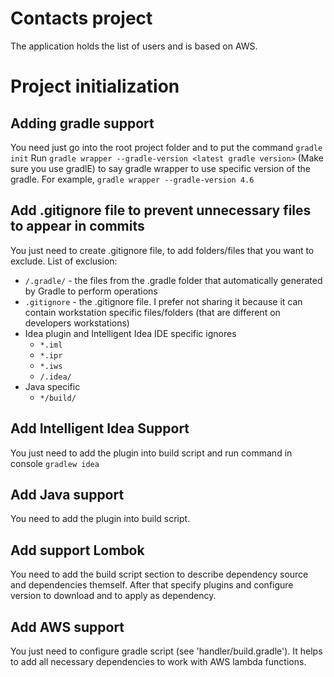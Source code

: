 # Contacts project

The application holds the list of users and is based on AWS.

# Project initialization
## Adding gradle support
You need just go into the root project folder and to put the command `gradle init`
Run `gradle wrapper --gradle-version <latest gradle version>` (Make sure you use gradlE) to say gradle wrapper to use specific version of the gradle.
For example, `gradle wrapper --gradle-version 4.6`

## Add .gitignore file to prevent unnecessary files to appear in commits
You just need to create .gitignore file, to add folders/files that you want to exclude.
List of exclusion:
- `/.gradle/` - the files from the .gradle folder that automatically generated by Gradle to perform operations
- `.gitignore` - the .gitignore file. I prefer not sharing it because it can contain workstation specific files/folders (that are different on developers workstations)
- Idea plugin and Intelligent Idea IDE specific ignores
    - `*.iml`
    - `*.ipr`
    - `*.iws`
    - `/.idea/`
- Java specific
    - `*/build/`

## Add Intelligent Idea Support
You just need to add the plugin into build script and run command in console `gradlew idea`

## Add Java support
You need to add the plugin into build script.

## Add support Lombok
You need to add the build script section to describe dependency source and dependencies themself.
After that specify plugins and configure version to download and to apply as dependency.

## Add AWS support ##
You just need to configure gradle script (see 'handler/build.gradle'). It helps to add all necessary dependencies to work with AWS lambda functions.  
